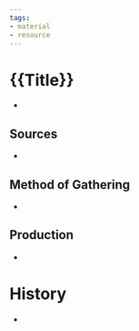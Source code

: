 ```yaml
---
tags:
- material
- resource
---
```

# {{Title}}
-
## Sources
-
## Method of Gathering
-
## Production
-
# History
-